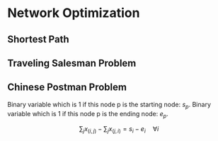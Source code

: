 
# Network Optimization

## Shortest Path

## Traveling Salesman Problem

## Chinese Postman Problem

Binary variable which is 1 if this node p is the starting node: $s_p$. Binary variable which is 1 if this node p is the ending node: $e_p$.

$$
\sum_{j} x_{(i, j)} - \sum_{j} x_{(j, i)} = s_{i} - e_{i} \quad \forall i
$$
